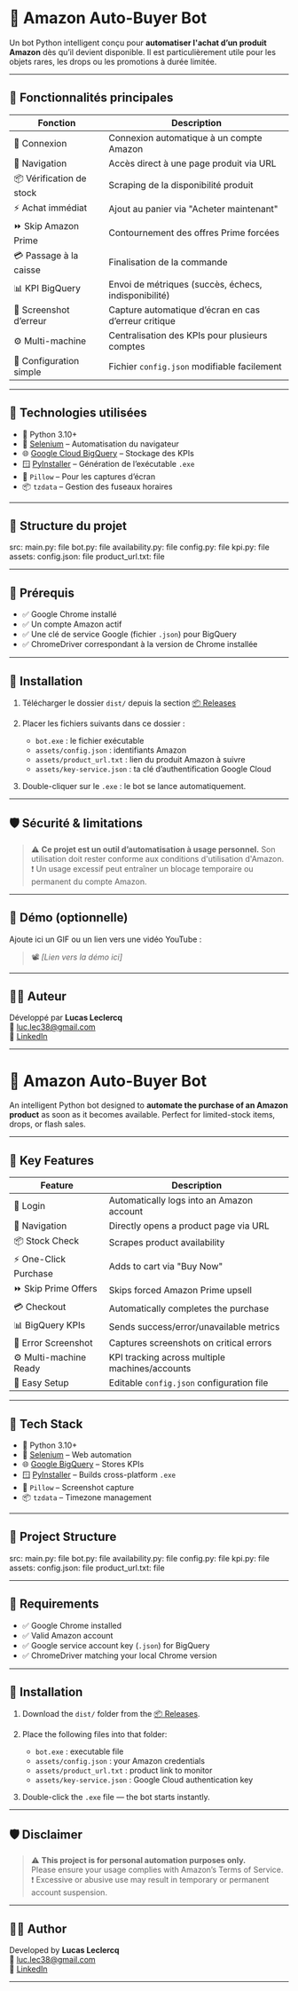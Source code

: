 # 🤖 Amazon Auto-Buyer Bot

Un bot Python intelligent conçu pour **automatiser l'achat d’un produit Amazon** dès qu’il devient disponible. Il est particulièrement utile pour les objets rares, les drops ou les promotions à durée limitée.

---

## 🚀 Fonctionnalités principales

| Fonction                | Description |
|-------------------------|-------------|
| 🔐 Connexion            | Connexion automatique à un compte Amazon |
| 🧭 Navigation           | Accès direct à une page produit via URL |
| 📦 Vérification de stock | Scraping de la disponibilité produit |
| ⚡ Achat immédiat       | Ajout au panier via "Acheter maintenant" |
| ⏩ Skip Amazon Prime    | Contournement des offres Prime forcées |
| 💳 Passage à la caisse  | Finalisation de la commande |
| 📊 KPI BigQuery         | Envoi de métriques (succès, échecs, indisponibilité) |
| 📸 Screenshot d’erreur  | Capture automatique d’écran en cas d’erreur critique |
| ⚙️ Multi-machine        | Centralisation des KPIs pour plusieurs comptes |
| 🧩 Configuration simple | Fichier `config.json` modifiable facilement |

---

## 🧰 Technologies utilisées

- 🐍 Python 3.10+
- 🧭 [Selenium](https://www.selenium.dev/) – Automatisation du navigateur
- 🌐 [Google Cloud BigQuery](https://cloud.google.com/bigquery) – Stockage des KPIs
- 🪟 [PyInstaller](https://pyinstaller.org/) – Génération de l’exécutable `.exe`
- 📸 `Pillow` – Pour les captures d’écran
- 📦 `tzdata` – Gestion des fuseaux horaires

---

## 📁 Structure du projet

src:
  main.py: file
  bot.py: file
  availability.py: file
  config.py: file
  kpi.py: file
  assets:
    config.json: file
    product_url.txt: file


---

## 💾 Prérequis

- ✅ Google Chrome installé
- ✅ Un compte Amazon actif
- ✅ Une clé de service Google (fichier `.json`) pour BigQuery
- ✅ ChromeDriver correspondant à la version de Chrome installée

---

## 🔧 Installation

1. Télécharger le dossier `dist/` depuis la section [📦 Releases](https://github.com/Luucaaas/Bot-Amazon/releases/tag/v1.0.0) 
2. Placer les fichiers suivants dans ce dossier :
   - `bot.exe` : le fichier exécutable
   - `assets/config.json` : identifiants Amazon
   - `assets/product_url.txt` : lien du produit Amazon à suivre
   - `assets/key-service.json` : ta clé d’authentification Google Cloud

3. Double-cliquer sur le `.exe` : le bot se lance automatiquement.

---

## 🛡️ Sécurité & limitations

> ⚠️ **Ce projet est un outil d’automatisation à usage personnel.** Son utilisation doit rester conforme aux conditions d'utilisation d'Amazon.  
> ❗ Un usage excessif peut entraîner un blocage temporaire ou permanent du compte Amazon.

---

## 🎥 Démo (optionnelle)

Ajoute ici un GIF ou un lien vers une vidéo YouTube :

> 📽️ *[Lien vers la démo ici]*

---

## 👨‍💻 Auteur

Développé par **Lucas Leclercq**  
📧 luc.lec38@gmail.com  
🔗 [LinkedIn](https://www.linkedin.com/in/ton-profil)

-------------------------------------------------------------------------------------------------------------------------------


# 🤖 Amazon Auto-Buyer Bot

An intelligent Python bot designed to **automate the purchase of an Amazon product** as soon as it becomes available. Perfect for limited-stock items, drops, or flash sales.

---

## 🚀 Key Features

| Feature                  | Description |
|--------------------------|-------------|
| 🔐 Login                | Automatically logs into an Amazon account |
| 🧭 Navigation           | Directly opens a product page via URL |
| 📦 Stock Check         | Scrapes product availability |
| ⚡ One-Click Purchase   | Adds to cart via "Buy Now" |
| ⏩ Skip Prime Offers    | Skips forced Amazon Prime upsell |
| 💳 Checkout            | Automatically completes the purchase |
| 📊 BigQuery KPIs       | Sends success/error/unavailable metrics |
| 📸 Error Screenshot    | Captures screenshots on critical errors |
| ⚙️ Multi-machine Ready | KPI tracking across multiple machines/accounts |
| 🧩 Easy Setup          | Editable `config.json` configuration file |

---

## 🧰 Tech Stack

- 🐍 Python 3.10+
- 🧭 [Selenium](https://www.selenium.dev/) – Web automation
- 🌐 [Google BigQuery](https://cloud.google.com/bigquery) – Stores KPIs
- 🪟 [PyInstaller](https://pyinstaller.org/) – Builds cross-platform `.exe`
- 📸 `Pillow` – Screenshot capture
- 📦 `tzdata` – Timezone management

---

## 📁 Project Structure

src:
  main.py: file
  bot.py: file
  availability.py: file
  config.py: file
  kpi.py: file
  assets:
    config.json: file
    product_url.txt: file


---

## 💾 Requirements

- ✅ Google Chrome installed
- ✅ Valid Amazon account
- ✅ Google service account key (`.json`) for BigQuery
- ✅ ChromeDriver matching your local Chrome version

---

## 🔧 Installation

1. Download the `dist/` folder from the [📦 Releases](https://github.com/Luucaaas/Bot-Amazon/releases/tag/v1.0.0).
2. Place the following files into that folder:
   - `bot.exe` : executable file
   - `assets/config.json` : your Amazon credentials
   - `assets/product_url.txt` : product link to monitor
   - `assets/key-service.json` : Google Cloud authentication key

3. Double-click the `.exe` file — the bot starts instantly.

---

## 🛡️ Disclaimer

> ⚠️ **This project is for personal automation purposes only.**  
> Please ensure your usage complies with Amazon’s Terms of Service.  
> ❗ Excessive or abusive use may result in temporary or permanent account suspension.

---


## 👨‍💻 Author

Developed by **Lucas Leclercq**  
📧 luc.lec38@gmail.com  
🔗 [LinkedIn](https://www.linkedin.com/in/your-profile)

---


